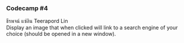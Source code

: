 ### Codecamp #4  
ธีรพจน์ แซ่ลิน Teerapord Lin  
Display an image that when clicked will link to a search engine of your choice (should be opened in a new window). 

